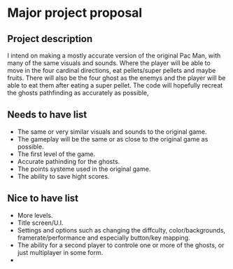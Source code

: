 # Major project proposal

## Project description

I intend on making a mostly accurate version of the original Pac Man, with many of the same visuals and sounds. Where the player will be able to move in the four cardinal directions, eat pellets/super pellets and maybe fruits. There will also be the four ghost as the enemys and the player will be able to eat them after eating a super pellet. The code will hopefully recreat the ghosts pathfinding as accurately as possible, 

## Needs to have list

- The same or very similar visuals and sounds to the original game.
- The gameplay will be the same or as close to the original game as possible.
- The first level of the game.
- Accurate pathinding for the ghosts.
- The points systeme used in the original game.
- The ability to save hight scores.

## Nice to have list

- More levels.
- Title screen/U.I.
- Settings and options such as changing the diffculty, color/backgrounds, framerate/performance and especially button/key mapping.
- The ability for a second player to controle one or more of the ghosts, or just multiplayer in some form.
- 